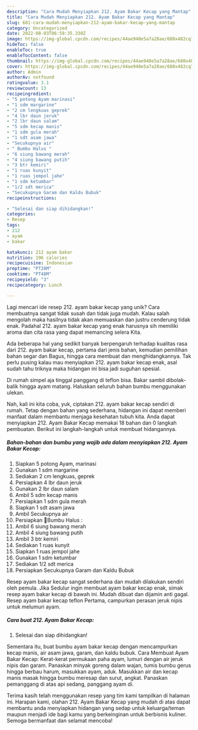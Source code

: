 ```yaml
---
description: "Cara Mudah Menyiapkan 212. Ayam Bakar Kecap yang Mantap"
title: "Cara Mudah Menyiapkan 212. Ayam Bakar Kecap yang Mantap"
slug: 681-cara-mudah-menyiapkan-212-ayam-bakar-kecap-yang-mantap
category: Uncategorized
date: 2022-08-03T06:59:35.330Z
image: https://img-global.cpcdn.com/recipes/44ae940e5a7a28ae/680x482cq70/212-ayam-bakar-kecap-foto-resep-utama.jpg
hideToc: false
enableToc: true
enableTocContent: false
thumbnail: https://img-global.cpcdn.com/recipes/44ae940e5a7a28ae/680x482cq70/212-ayam-bakar-kecap-foto-resep-utama.jpg
cover: https://img-global.cpcdn.com/recipes/44ae940e5a7a28ae/680x482cq70/212-ayam-bakar-kecap-foto-resep-utama.jpg
author: Admin
authorAv: notfound
ratingvalue: 3.1
reviewcount: 13
recipeingredient:
- "5 potong Ayam marinasi"
- "1 sdm margarine"
- "2 cm lengkuas geprek"
- "4 lbr daun jeruk"
- "2 lbr daun salam"
- "5 sdm kecap manis"
- "1 sdm gula merah"
- "1 sdt asam jawa"
- "Secukupnya air"
- " Bumbu Halus "
- "6 siung bawang merah"
- "4 siung bawang putih"
- "3 btr kemiri"
- "1 ruas kunyit"
- "1 ruas jempol jahe"
- "1 sdm ketumbar"
- "1/2 sdt merica"
- "Secukupnya Garam dan Kaldu Bubuk"
recipeinstructions:

- "Selesai dan siap dihidangkan!"
categories:
- Resep
tags:
- 212
- ayam
- bakar

katakunci: 212 ayam bakar 
nutrition: 196 calories
recipecuisine: Indonesian
preptime: "PT28M"
cooktime: "PT48M"
recipeyield: "3"
recipecategory: Lunch

---
```





Lagi mencari ide resep 212. ayam bakar kecap yang unik? Cara membuatnya sangat tidak susah dan tidak juga mudah. Kalau salah mengolah maka hasilnya tidak akan memuaskan dan justru cenderung tidak enak. Padahal 212. ayam bakar kecap yang enak harusnya sih memiliki aroma dan cita rasa yang dapat memancing selera Kita.





Ada beberapa hal yang sedikit banyak berpengaruh terhadap kualitas rasa dari 212. ayam bakar kecap, pertama dari jenis bahan, kemudian pemilihan bahan segar dan Bagus, hingga cara membuat dan menghidangkannya. Tak perlu pusing kalau mau menyiapkan 212. ayam bakar kecap enak,      asal sudah tahu triknya maka hidangan ini bisa jadi suguhan spesial.














Di rumah simpel aja tinggal panggang di teflon bisa. Bakar sambil dibolak-balik hingga ayam matang. Haluskan seluruh bahan bumbu menggunakan ulekan.






Nah, kali ini kita coba, yuk, ciptakan 212. ayam bakar kecap sendiri di rumah. Tetap dengan bahan yang sederhana, hidangan ini dapat memberi manfaat dalam membantu menjaga kesehatan tubuh kita. Anda dapat menyiapkan 212. Ayam Bakar Kecap memakai 18 bahan dan 0 langkah pembuatan. Berikut ini langkah-langkah untuk membuat hidangannya.

<!--inarticleads1-->

##### Bahan-bahan dan bumbu yang wajib ada dalam menyiapkan 212. Ayam Bakar Kecap:

1. Siapkan 5 potong Ayam, marinasi
1. Gunakan 1 sdm margarine
1. Sediakan 2 cm lengkuas, geprek
1. Persiapkan 4 lbr daun jeruk
1. Gunakan 2 lbr daun salam
1. Ambil 5 sdm kecap manis
1. Persiapkan 1 sdm gula merah
1. Siapkan 1 sdt asam jawa
1. Ambil Secukupnya air
1. Persiapkan  🐔Bumbu Halus :
1. Ambil 6 siung bawang merah
1. Ambil 4 siung bawang putih
1. Ambil 3 btr kemiri
1. Sediakan 1 ruas kunyit
1. Siapkan 1 ruas jempol jahe
1. Gunakan 1 sdm ketumbar
1. Sediakan 1/2 sdt merica
1. Persiapkan Secukupnya Garam dan Kaldu Bubuk


Resep ayam bakar kecap sangat sederhana dan mudah dilakukan sendiri oleh pemula. Jika Sedulur ingin membuat ayam bakar kecap enak, simak resep ayam bakar kecap di bawah ini. Mudah dibuat dan dijamin anti gagal. Resep ayam bakar kecap teflon Pertama, campurkan perasan jeruk nipis untuk melumuri ayam. 

<!--inarticleads2-->

##### Cara buat 212. Ayam Bakar Kecap:


1. Selesai dan siap dihidangkan!

Sementara itu, buat bumbu ayam bakar kecap dengan mencampurkan kecap manis, air asam jawa, garam, dan kaldu bubuk. Cara Membuat Ayam Bakar Kecap: Kerat-kerat permukaan paha ayam, lumuri dengan air jeruk nipis dan garam. Panaskan minyak goreng dalam wajan, tumis bumbu gerus hingga berbau harum, masukkan ayam, aduk. Masukkan air dan kecap manis masak hingga bumbu meresap dan surut, angkat. Panaskan pemanggang di atas api sedang, panggang ayam di. 

Terima kasih telah menggunakan resep yang tim kami tampilkan di halaman ini. Harapan kami, olahan 212. Ayam Bakar Kecap yang mudah di atas dapat membantu anda menyiapkan hidangan yang sedap untuk keluarga/teman maupun menjadi ide bagi kamu yang berkeinginan untuk berbisnis kuliner. Semoga bermanfaat dan selamat mencoba!
